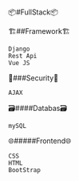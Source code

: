 📦️#FullStack📦️

🏗️##Framework🏗️
```
Django
Rest Api
Vue JS
```
🛂###Security🛂
```
AJAX
```
:card_file_box:####Databas:card_file_box:
```
mySQL
```
:globe_with_meridians:#####Frontend:globe_with_meridians:
```
CSS
HTML
BootStrap
```
